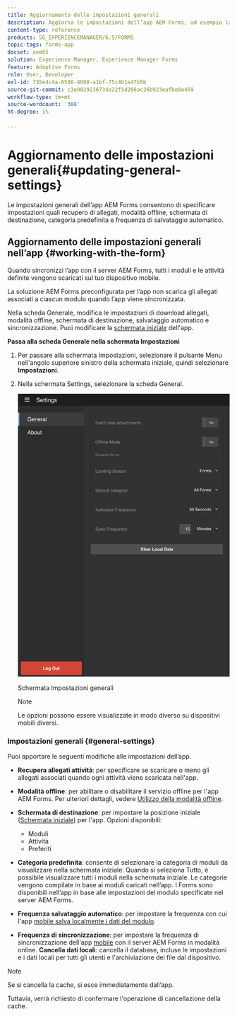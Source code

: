 ```yaml
---
title: Aggiornamento delle impostazioni generali
description: Aggiorna le impostazioni dell’app AEM Forms, ad esempio la schermata iniziale, e recupera le opzioni punti iniziali e allegati
content-type: reference
products: SG_EXPERIENCEMANAGER/6.5/FORMS
topic-tags: forms-app
docset: aem65
solution: Experience Manager, Experience Manager Forms
feature: Adaptive Forms
role: User, Developer
exl-id: 735e4c4a-6580-4698-a1bf-75c4b1e47b5b
source-git-commit: c3e9029236734e22f5d266ac26b923eafbe0a459
workflow-type: tm+mt
source-wordcount: '388'
ht-degree: 1%

---
```


# Aggiornamento delle impostazioni generali{#updating-general-settings}

Le impostazioni generali dell’app AEM Forms consentono di specificare impostazioni quali recupero di allegati, modalità offline, schermata di destinazione, categoria predefinita e frequenza di salvataggio automatico.

## Aggiornamento delle impostazioni generali nell’app {#working-with-the-form}

Quando sincronizzi l’app con il server AEM Forms, tutti i moduli e le attività definite vengono scaricati sul tuo dispositivo mobile.

La soluzione AEM Forms preconfigurata per l’app non scarica gli allegati associati a ciascun modulo quando l’app viene sincronizzata.

Nella scheda Generale, modifica le impostazioni di download allegati, modalità offline, schermata di destinazione, salvataggio automatico e sincronizzazione. Puoi modificare la [schermata iniziale](../../forms/using/home-screen.md) dell&#39;app.

**Passa alla scheda Generale nella schermata Impostazioni**

1. Per passare alla schermata Impostazioni, selezionare il pulsante Menu nell&#39;angolo superiore sinistro della schermata iniziale, quindi selezionare **Impostazioni**.
1. Nella schermata Settings, selezionare la scheda General.

   ![Impostazioni generali nell&#39;app AEM Forms](assets/gen-settings-1.png)

   Schermata Impostazioni generali

   >[!NOTE]
   >
   >Le opzioni possono essere visualizzate in modo diverso su dispositivi mobili diversi.

### Impostazioni generali {#general-settings}

Puoi apportare le seguenti modifiche alle impostazioni dell’app.

* **Recupera allegati attività**: per specificare se scaricare o meno gli allegati associati quando ogni attività viene scaricata nell&#39;app.
* **Modalità offline**: per abilitare o disabilitare il servizio offline per l&#39;app AEM Forms. Per ulteriori dettagli, vedere [Utilizzo della modalità offline](/help/forms/using/work-offline-mode.md).
* **Schermata di destinazione**: per impostare la posizione iniziale ([Schermata iniziale](../../forms/using/home-screen.md)) per l&#39;app.
Opzioni disponibili:

   * Moduli
   * Attività
   * Preferiti

* **Categoria predefinita**: consente di selezionare la categoria di moduli da visualizzare nella schermata iniziale. Quando si seleziona Tutto, è possibile visualizzare tutti i moduli nella schermata iniziale. Le categorie vengono compilate in base ai moduli caricati nell’app. I Forms sono disponibili nell’app in base alle impostazioni del modulo specificate nel server AEM Forms.

* **Frequenza salvataggio automatico**: per impostare la frequenza con cui l&#39;app [mobile salva localmente i dati del modulo](../../forms/using/autosave-data-app.md).
* **Frequenza di sincronizzazione**: per impostare la frequenza di sincronizzazione dell&#39;app [mobile](../../forms/using/sync-app.md) con il server AEM Forms in modalità online.
  **Cancella dati locali**: cancella il database, incluse le impostazioni e i dati locali per tutti gli utenti e l&#39;archiviazione dei file dal dispositivo.

>[!NOTE]
>
>Se si cancella la cache, si esce immediatamente dall’app.
>
>Tuttavia, verrà richiesto di confermare l&#39;operazione di cancellazione della cache.
